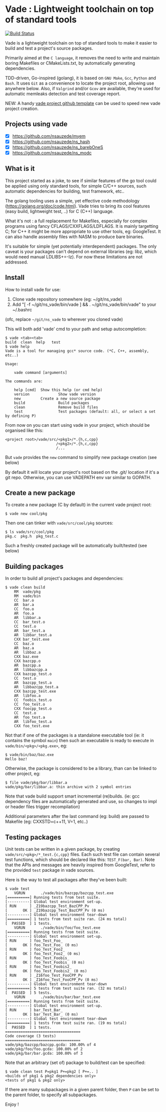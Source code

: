 # Vade : Lightweight toolchain on top of standard tools
[![Build Status][WorkflowBadge]][WorkflowUrl]

Vade is a lightweight toolchain on top of standard tools to make it easier to build and test a project's source packages.

Primarily aimed at the `C language`, it removes the need to write and maintain boring Makefiles or CMakeLists.txt, by automatically generating dependencies.

TDD-driven, Go-inspired (golang), it is based on `GNU Make`, `Gcc`, `Python` and `Bash`.
It uses `Git` as a convenience to locate the project root, allowing use anywhere below.
Also, if `Valgrind` and/or `Gcov` are available, they're used for automatic memleaks detection and test coverage report.

NEW: A handy [vade project github template](https://github.com/nsauzede/ns_vade_template) can be used to speed new vade project creation.

## Projects using vade
- [x] https://github.com/nsauzede/myem
- [x] https://github.com/nsauzede/ns_hash
- [x] https://github.com/nsauzede/ns_barebOneS
- [x] https://github.com/nsauzede/ns_modc

## What is it
This project started as a joke, to see if similar features of the go tool could be applied using only standard tools,
for simple C/C++ sources, such automatic dependencies for building, test framework, etc..

The golang tooling uses a simple, yet effective code methodology (https://golang.org/doc/code.html).
Vade tries to bring its cool features (easy build, lightweight test, ..) for C (C++) language.

What it's not : a full replacement for Makefiles, especially for complex programs using fancy
CFLAGS/CXXFLAGS/LDFLAGS.
It is mainly targetting C; for C++ it might be more appropriate to use other tools, eg: GoogleTest.
It can also handle assembly files with NASM to produce bare binaries.

It's suitable for simple (yet potentially interdependent) packages.
The only caveat is your packages can't depend on external libraries (eg: libz, which would need manual LDLIBS+=-lz).
For now these limitations are not addressed.

## Install
How to install vade for use:
1) Clone vade repository somewhere (eg: ~/git/ns_vade)
2) Add "[ -f ~/git/ns_vade/bin/vade ] && . ~/git/ns_vade/bin/vade" to your ~/.bashrc

(ofc, replace `~/git/ns_vade` to wherever you cloned vade)

This will both add 'vade' cmd to your path and setup autocompletion:
```
$ vade <tab><tab>
build  clean  help   test
$ vade help
Vade is a tool for managing gcc* source code. (*C, C++, assembly, etc..)

Usage:

    vade command [arguments]

The commands are:

    help [cmd]  Show this help (or cmd help)
    version             Show vade version
    new         Create a new source package
    build               Build packages
    clean               Remove build files
    test                Test packages (default: all, or select a set by defining P)
```


From now on you can start using vade in your project, which should be organised like this:
```
<project root>/vade/src/<pkg1>/*.{h,c,cpp}
                       /<pkg2>/*.{h,c,cpp}
                       /...
```
But `vade` provides the `new` command to simplify new package creation (see below)

By default it will locate your project's root based on the .git/ location if it's a git repo.
Otherwise, you can use VADEPATH env var similar to GOPATH.

## Create a new package
To create a new package (C by default) in the current vade project root:
```
$ vade new cool/pkg
```
Then one can tinker with `vade/src/cool/pkg` sources:
```
$ ls vade/src/cool/pkg
pkg.c  pkg.h  pkg_test.c
```
Such a freshly created package will be automatically built/tested (see below)

## Building packages
In order to build all project's packages and dependencies:
```
$ vade clean build
    RM  vade/pkg
    RM  vade/bin
    CC  bar.o
    AR  bar.a
    CC  foo.o
    AR  foo.a
    AR  libbar.a
    CC  bar_test.o
    CC  test.o
    AR  bar_test.a
    AR  libbar_test.a
    CXX bar_test.exe
    CC  baz.o
    AR  baz.a
    AR  libbaz.a
    CXX baz.exe
    CXX bazcpp.o
    AR  bazcpp.a
    AR  libbazcpp.a
    CXX bazcpp_test.o
    CC  test.o
    AR  bazcpp_test.a
    AR  libbazcpp_test.a
    CXX bazcpp_test.exe
    AR  libfoo.a
    CC  foobis_test.o
    CC  foo_test.o
    CXX foocpp_test.o
    CC  test.o
    AR  foo_test.a
    AR  libfoo_test.a
    CXX foo_test.exe
```

Not that if one of the packages is a standalone executable tool (ie: it contains the symbol `main`) then
such an executable is ready to execute in `vade/bin/<pkg>/<pkg.exe>`, eg:
```
$ vade/bin/baz/baz.exe
Hello baz!
```

Otherwise, the package is considered to be a library, than can be linked to other project, eg:
```
$ file vade/pkg/bar/libbar.a
vade/pkg/bar/libbar.a: thin archive with 2 symbol entries
```

Note that vade build support smart incremental (re)builds.
(ie: gcc dependency files are automatically generated and use, so changes to impl or header files trigger recompilation)

Additional parameters after the last command (eg: build) are passed to Makefile (eg: CXXSTD=c++11, V=1, etc..)

## Testing packages
Unit tests can be written in a given package, by creating `vade/src/<pkg>/*_test.{c,cpp}` files.
Each such test file can contain several test functions, which should be declared like this: `TEST_F(bar, Bar)`.
Note that the APIs and messages are heavily inspired from GoogleTest, refer to the provided `test` package in vade sources.

Here is the way to test all packages after they've been built:
```
$ vade test
    VGRUN       ./vade/bin/bazcpp/bazcpp_test.exe
[==========] Running tests from test suite.
[----------] Global test environment set-up.
[ RUN      ] _Z19bazcpp_Test_BazCPP_Pv
[       OK ] _Z19bazcpp_Test_BazCPP_Pv (0 ms)
[----------] Global test environment tear-down
[==========] 1 tests from test suite ran. (24 ms total)
[  PASSED  ] 1 tests.
    VGRUN       ./vade/bin/foo/foo_test.exe
[==========] Running tests from test suite.
[----------] Global test environment set-up.
[ RUN      ] foo_Test_Foo_
[       OK ] foo_Test_Foo_ (0 ms)
[ RUN      ] foo_Test_Foo2_
[       OK ] foo_Test_Foo2_ (0 ms)
[ RUN      ] foo_Test_Foobis_
[       OK ] foo_Test_Foobis_ (0 ms)
[ RUN      ] foo_Test_Foobis2_
[       OK ] foo_Test_Foobis2_ (0 ms)
[ RUN      ] _Z16foo_Test_FooCPP_Pv
[       OK ] _Z16foo_Test_FooCPP_Pv (0 ms)
[----------] Global test environment tear-down
[==========] 5 tests from test suite ran. (32 ms total)
[  PASSED  ] 5 tests.
    VGRUN       ./vade/bin/bar/bar_test.exe
[==========] Running tests from test suite.
[----------] Global test environment set-up.
[ RUN      ] bar_Test_Bar_
[       OK ] bar_Test_Bar_ (0 ms)
[----------] Global test environment tear-down
[==========] 1 tests from test suite ran. (19 ms total)
[  PASSED  ] 1 tests.
==================================
Code coverage (3 tests)
==================================
vade/pkg/bazcpp/bazcpp.gcda: 100.00% of 4
vade/pkg/foo/foo.gcda: 100.00% of 2
vade/pkg/bar/bar.gcda: 100.00% of 3
```

Note that an arbitrary (set of) package to build/test can be specified:
```
$ vade clean test P=pkg1 P+=pkg2 [ P+=.. ]
<builds of pkg1 & pkg2 dependencies only>
<tests of pkg1 & pkg2 only>
```
If there are many subpackages in a given parent folder, then `P` can be set to the parent folder, to specify all subpackages.

Enjoy !

[WorkflowBadge]: https://github.com/nsauzede/ns_vade/workflows/vade/badge.svg
[WorkflowUrl]: https://github.com/nsauzede/ns_vade/commits/main
